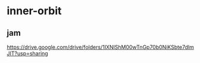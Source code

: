 # inner-orbit
jam
---
https://drive.google.com/drive/folders/1IXNlShM00wTnGp70b0NiKSbte7dlmJIT?usp=sharing
